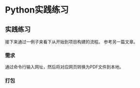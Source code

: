 # Python实践练习

## 实践练习

接下来通过一例子来看下从开始到项目构建的流程。
参考另一篇文章。 

### 需求

通过命令行输入网址，然后将对应网页转换为PDF文件到本地。

### 打包


